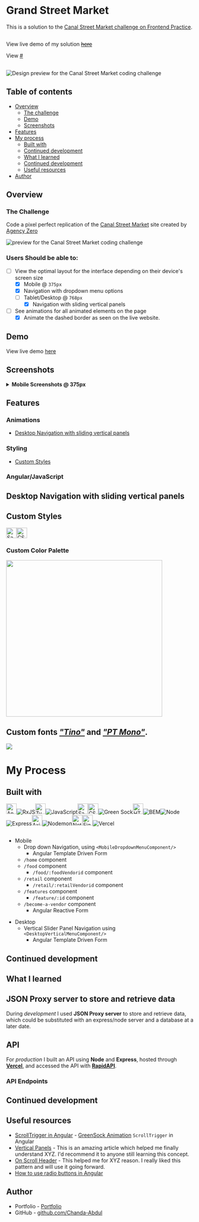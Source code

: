 # Grand Street Market
This is a solution to the [Canal Street Market challenge on Frontend Practice](https://www.frontendpractice.com/projects/canal-street-market).  


<!-- # Frontend Practice - Canal Street Market challenge -->


## 
View live demo of my solution <s>[here](#)</s> 

View [#](#)

##

![Design preview for the Canal Street Market coding challenge](https://www.frontendpractice.com/_next/image?url=%2Fcard%2FC1-Canal-Street.png&w=640&q=100)
## Table of contents

- [Overview](#overview)
  - [The challenge](#the-challenge)
  - [Demo](#demo)
  - [Screenshots](#screenshots)
- [Features](#features)
- [My process](#my-process)
  - [Built with](#built-with)
  - [Continued development](#continued-development)
  - [What I learned](#what-i-learned)
  - [Continued development](#continued-development)
  - [Useful resources](#useful-resources)
- [Author](#author)
## Overview
### The Challenge
Code a pixel perfect replication of the [Canal Street Market](https://canalstreet.market/)  site created by [Agency Zero](https://zero.nyc/)

![preview for the Canal Street Market coding challenge](https://www.frontendpractice.com/_next/image?url=%2Ffullsize%2FC1-Canal-Street.png&w=1200&q=90)

### Users Should be able to: 

- [ ] View the optimal layout for the interface depending on their device's screen size
  - [x] Mobile @ `375px`

  <!-- TO-DO => add animations -->
    - [x] Navigation with dropdown menu options
    <!-- TO-DO => Review styles -->
  <!-- TO-DO => add animations -->
  - [ ] Tablet/Desktop @ `768px`
    - [x] Navigation with  sliding vertical panels
- [ ] See animations for all animated elements on the page
  - [x] Animate the dashed border as seen on the live website.
## Demo
View live demo [here](https://storied-gingersnap-bd6312.netlify.app)
<!--Solution URL:</b> [here](https://github.com/Chanda-Abdul/Angular-Multi-step-form) | <b>Live Site URL:</b> [here](https://dazzling-crisp-559db7.netlify.app/) -->



## Screenshots
<details>
<summary><b> Mobile Screenshots @ 375px</b></summary>
<img src="src/assets/screens/mobile_booking_confirm.png"  width="375px"/>
</details>

## Features
### Animations
- [Desktop Navigation with  sliding vertical panels](#desktop-navigation-with-sliding-vertical-panels)
  <!-- - [Draggable Image Slider](#draggable-slider-using-gsap)
  - [Swap image on hover](#swap-image-on-hover)
  - [Marquee](#marquee-animation)
  - [Circle SVG with rotating text and hover animation](#) -->
### Styling
  - [Custom Styles](#custom-styles)
  <!-- 
  - [Dropdown Search](#)
  - [Random color generation](#) -->
### Angular/JavaScript
  <!-- - [Custom Currency Pipe](#)
  - [Content filtering](#)
  - [Shopping Cart](#)
  - [User Reviews/Ratings (Bonus)](#)
  - [Size Chart (Bonus)](#) -->
## Desktop Navigation with sliding vertical panels
## Custom Styles

<img src="https://img.shields.io/badge/Sass-CC6699?style=for-the-badge&logo=sass&logoColor=white" alt="Sass icon" height="28" /><img src="https://img.shields.io/badge/CSS3-1572B6?style=for-the-badge&logo=css3&logoColor=white" alt="CSS icon" height="28" />

### Custom Color Palette
<img src="/src/assets/screens/palette.png"  width="420"/>

## Custom fonts <i><b>["Tino"](#)</b></i> and  <i><b>["PT Mono"](#)</b></i>. 

<img src="/src/assets/screens/fonts.png" >

# My Process
## Built with
<img src="https://img.shields.io/badge/Angular-DD0031?style=for-the-badge&logo=angular&logoColor=white" alt="Angular icon" height="28" />![RxJS](https://img.shields.io/badge/rxjs-%23B7178C.svg?style=for-the-badge&logo=reactivex&logoColor=white)<img src="https://img.shields.io/badge/TypeScript-007ACC?style=for-the-badge&logo=typescript&logoColor=white" alt="TypeScript icon" height="28" />![JavaScript](https://img.shields.io/badge/JavaScript-F7DF1E?style=for-the-badge&logo=javascript&logoColor=black)<img src="https://img.shields.io/badge/Sass-CC6699?style=for-the-badge&logo=sass&logoColor=white" alt="Sass icon" height="28" /><img src="https://img.shields.io/badge/CSS3-1572B6?style=for-the-badge&logo=css3&logoColor=white" alt="CSS icon" height="28" />![Green Sock](https://img.shields.io/badge/green%20sock-88CE02?style=for-the-badge&logo=greensock&logoColor=white)<img src="https://img.shields.io/badge/HTML5-E34F26?style=for-the-badge&logo=html5&logoColor=white" alt="HTML icon" height="28" />![BEM](https://img.shields.io/static/v1?style=for-the-badge&message=BEM&color=000000&logo=BEM&logoColor=FFFFFF&label=)![Node](https://img.shields.io/badge/Node.js-43853D?style=for-the-badge&logo=node.js&logoColor=white)![Express](https://img.shields.io/badge/Express.js-404D59?style=for-the-badge)<img src="https://img.shields.io/badge/Axios-5A29E4?logo=axios&logoColor=fff&style=flat-square" alt="Axios Badge" height="28" >![Nodemon](https://img.shields.io/badge/NODEMON-%23323330.svg?style=for-the-badge&logo=nodemon&logoColor=%BBDEAD)<img src="https://img.shields.io/badge/Netlify-00C7B7?style=for-the-badge&logo=netlify&logoColor=white" alt="Netlify icon" height="28" /><img src="https://img.shields.io/badge/Figma-F24E1E?style=for-the-badge&logo=figma&logoColor=white" alt="Figma icon" height="28" />![Vercel](https://img.shields.io/badge/Vercel-000000?style=for-the-badge&logo=vercel&logoColor=white)


##
- Mobile
  - Drop down Navigation, using `<MobileDropdownMenuComponent/>`
    - Angular Template Driven Form
    <!-- TO-DO => add loader -->
  <!-- TO-DO => animations for dropdown -->
  - `/home` component
  - `/food` component
     - `/food/:foodVendorid` component
  - `/retail` component
     - `/retail/:retailVendorid` component
  - `/features` component
    - `/feature/:id` component
      <!-- TO-DO => update routes -->
      <!-- TO-DO => Review styles -->
  - `/become-a-vendor` component
    <!-- TO-DO => Review styles -->
    <!-- TO-DO => add animations -->
    <!-- TO-DO => add vendor form close functionality -->
    - Angular Reactive Form
    <!-- TO-DO => add form functionality -->
    <!-- TO-DO => update favicon -->
  <!-- TO-DO => add animations -->
<!-- TO-DO => attribution layout -->
<!-- TO-DO => Newletter signup -->
- Desktop
  - Vertical Slider Panel Navigation using `<DesktopVerticalMenuComponent/>`
      - Angular Template Driven Form
 
<!-- TO-DO => accessibilty -->
<!-- TO-DO => polish & deploy -->

## Continued development

## What I learned
## JSON Proxy server to store and retrieve data
During <i>development</i> I used <b>JSON Proxy server</b> to store and retrieve data, which could be substituted with an express/node server and a database at a later date.

## API
For <i>production</i> I built an API using <b>Node</b> and <b>Express</b>, hosted through <b>[Vercel](https://vercel.com/)</b>, and accessed the API with <b>[RapidAPI](https://rapidapi.com/)</b>.
### API Endpoints
<!-- #### `/products`
returns a list of `PRODUCTS`
#### `/products/:filter`
returns list of `PRODUCTS` filtered by `tag`
#### `/products/search/:searchTerm` 
returns list of `PRODUCTS` filtered by `searchTerm`
#### `/products/featured`
returns list of featured `PRODUCTS`
#### `/product/:productId`
returns a `product` from the `PRODUCT` list by `:productId`
#### `/reviews/:tag`
returns up to 8 random `reviews` and ratings based on `product:tag`
#### `/rates`
returns most recent `exchangeRates` from the [CurrencyBeacon API](https://currencybeacon.com/api-documentation) -->
<!-- - used template form input checkbox for mobile menu
```html
```
```css
```
```ts
```
- used form input radio for desktop menu
```html
```
```css
```
```ts
```
- green sock for scroll animations
  - scrolll trigger -->
## Continued development

## Useful resources
- [ScrollTrigger in Angular](https://stackblitz.com/edit/angular-ivy-cpnzfx?file=src/app/app.component.ts) - [GreenSock Animation](https://greensock.com/docs/) `ScrollTrigger` in Angular
- [Vertical Panels](https://codepen.io/ash-loudon/pen/JxPajz) - This is an amazing article which helped me finally understand XYZ. I'd recommend it to anyone still learning this concept.
- [On Scroll Header](https://www.w3schools.com/howto/howto_js_sticky_header.asp) - This helped me for XYZ reason. I really liked this pattern and will use it going forward.
- [How to use radio buttons in Angular](https://www.educative.io/answers/how-to-use-radio-buttons-in-angular)


## Author

- Portfolio - [Portfolio](https://www.ChandaAbdul.dev/)
- GitHub - [github.com/Chanda-Abdul](https://github.com/Chanda-Abdul)
